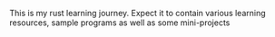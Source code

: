This is my rust learning journey. Expect it to contain various learning resources, sample programs as well as some mini-projects
